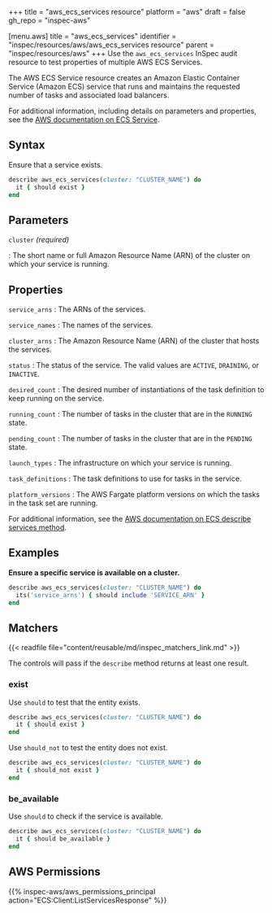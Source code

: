 +++
title = "aws_ecs_services resource"
platform = "aws"
draft = false
gh_repo = "inspec-aws"

[menu.aws]
title = "aws_ecs_services"
identifier = "inspec/resources/aws/aws_ecs_services resource"
parent = "inspec/resources/aws"
+++
Use the `aws_ecs_services` InSpec audit resource to test properties of multiple AWS ECS Services.

The AWS ECS Service resource creates an Amazon Elastic Container Service (Amazon ECS) service that runs and maintains the requested number of tasks and associated load balancers.

For additional information, including details on parameters and properties, see the [AWS documentation on ECS Service](https://docs.aws.amazon.com/AWSCloudFormation/latest/UserGuide/aws-resource-ecs-service.html).

## Syntax

Ensure that a service exists.

```ruby
describe aws_ecs_services(cluster: "CLUSTER_NAME") do
  it { should exist }
end
```

## Parameters

`cluster` _(required)_

: The short name or full Amazon Resource Name (ARN) of the cluster on which your service is running.

## Properties

`service_arns`
: The ARNs of the services.

`service_names`
: The names of the services.

`cluster_arns`
: The Amazon Resource Name (ARN) of the cluster that hosts the services.

`status`
: The status of the service. The valid values are `ACTIVE`, `DRAINING`, or `INACTIVE`.

`desired_count`
: The desired number of instantiations of the task definition to keep running on the service.

`running_count`
: The number of tasks in the cluster that are in the `RUNNING` state.

`pending_count`
: The number of tasks in the cluster that are in the `PENDING` state.

`launch_types`
: The infrastructure on which your service is running.

`task_definitions`
: The task definitions to use for tasks in the service.

`platform_versions`
: The AWS Fargate platform versions on which the tasks in the task set are running.

For additional information, see the [AWS documentation on ECS describe services method](https://docs.aws.amazon.com/sdk-for-ruby/v2/api/Aws/ECS/Client.html#describe_services-instance_method).

## Examples

**Ensure a specific service is available on a cluster.**

```ruby
describe aws_ecs_services(cluster: "CLUSTER_NAME") do
  its('service_arns') { should include 'SERVICE_ARN' }
end
```

## Matchers

{{< readfile file="content/reusable/md/inspec_matchers_link.md" >}}

The controls will pass if the `describe` method returns at least one result.

### exist

Use `should` to test that the entity exists.

```ruby
describe aws_ecs_services(cluster: "CLUSTER_NAME") do
  it { should exist }
end
```

Use `should_not` to test the entity does not exist.

```ruby
describe aws_ecs_services(cluster: "CLUSTER_NAME") do
  it { should_not exist }
end
```

### be_available

Use `should` to check if the service is available.

```ruby
describe aws_ecs_services(cluster: "CLUSTER_NAME") do
  it { should be_available }
end
```

## AWS Permissions

{{% inspec-aws/aws_permissions_principal action="ECS:Client:ListServicesResponse" %}}

